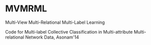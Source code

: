 # MVMRML
Multi-View Multi-Relational Multi-Label Learning 

Code for Multi-label Collective Classification in
Multi-attribute Multi-relational Network Data, Asonam'14